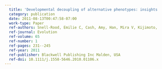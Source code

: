 ```yaml
---
  title: 'Developmental decoupling of alternative phenotypes: insights from the transcriptomes of horn-polyphenic beetles'
  category: publication
  date: 2011-08-13T00:47:58-07:00
  work-type: Paper
  ref-authors: Snell-Rood, Emilie C, Cash, Amy, Han, Mira V, Kijimoto, Teiya, Andrews, Justen, and Moczek, Armin P
  ref-journal: Evolution
  ref-volume: 65
  ref-number: 1
  ref-pages: 231--245
  ref-year: 2011
  ref-publisher: Blackwell Publishing Inc Malden, USA
  ref-doi: 10.1111/j.1558-5646.2010.01106.x
---
```

